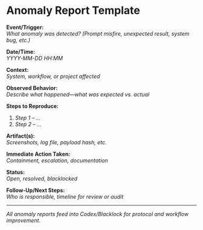 # Anomaly Report Template

**Event/Trigger:**  
*What anomaly was detected? (Prompt misfire, unexpected result, system bug, etc.)*

**Date/Time:**  
*YYYY-MM-DD HH:MM*

**Context:**  
*System, workflow, or project affected*

**Observed Behavior:**  
*Describe what happened—what was expected vs. actual*

**Steps to Reproduce:**  
1. *Step 1 – …*
2. *Step 2 – …*

**Artifact(s):**  
*Screenshots, log file, payload hash, etc.*

**Immediate Action Taken:**  
*Containment, escalation, documentation*

**Status:**  
*Open, resolved, blacklocked*

**Follow-Up/Next Steps:**  
*Who is responsible, timeline for review or audit*

---

*All anomaly reports feed into Codex/Blacklock for protocol and workflow improvement.*

